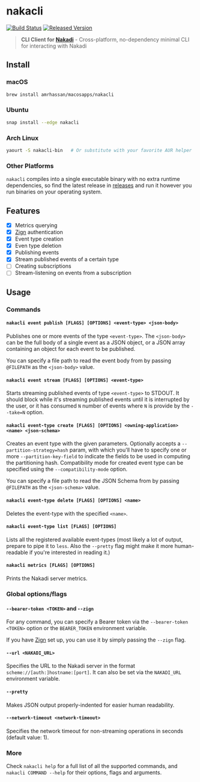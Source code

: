 # nakacli #
[![Build Status](https://travis-ci.org/amrhassan/nakacli.svg?branch=master)](https://travis-ci.org/amrhassan/nakacli)
[![Released Version](https://img.shields.io/crates/v/nakacli.svg)](https://crates.io/crates/nakacli)

> **CLI Client for [Nakadi](https://zalando.github.io/nakadi/)** - Cross-platform, no-dependency minimal CLI for interacting with Nakadi

## Install ##
### macOS ###
```bash
brew install amrhassan/macosapps/nakacli
```
### Ubuntu ###
```bash
snap install --edge nakacli
```
### Arch Linux ###
```bash
yaourt -S nakacli-bin   # Or substitute with your favorite AUR helper
```

### Other Platforms ###
`nakacli` compiles into a single executable binary with no extra runtime dependencies, so find the latest release in [releases](https://github.com/amrhassan/nakacli/releases) and run it however you run binaries on your operating system.

## Features ##
- [x] Metrics querying
- [x] [Zign](https://github.com/zalando-stups/zign) authentication
- [x] Event type creation
- [x] Even type deletion
- [x] Publishing events
- [x] Stream published events of a certain type
- [ ] Creating subscriptions
- [ ] Stream-listening on events from a subscription

## Usage ##
### Commands ###
#### `nakacli event publish [FLAGS] [OPTIONS] <event-type> <json-body>` ####
Publishes one or more events of the type `<event-type>`. The `<json-body>` can be the full body of a single event as a JSON object, or a JSON array containing an object for each event to be published.

You can specify a file path to read the event body from by passing `@FILEPATH` as the `<json-body>` value.

#### `nakacli event stream [FLAGS] [OPTIONS] <event-type>` ####
Starts streaming published events of type `<event-type>` to STDOUT. It should block while it's streaming published events until it is interrupted by the user, or it has consumed `N` number of events where `N` is provide by the `--take=N` option.

#### `nakacli event-type create [FLAGS] [OPTIONS] <owning-application> <name> <json-schema>` ####
Creates an event type with the given parameters. Optionally accepts a `--partition-strategy=hash` param, with which you'll have to specify one or more `--partition-key-field` to indicate the fields to be used in computing the partitioning hash. Compatibility mode for created event type can be specified using the `--compatibility-mode` option.

You can specify a file path to read the JSON Schema from by passing `@FILEPATH` as the `<json-schema>` value.

#### `nakacli event-type delete [FLAGS] [OPTIONS] <name>` ####
Deletes the event-type with the specified `<name>`.

#### `nakacli event-type list [FLAGS] [OPTIONS]` ####
Lists all the registered available event-types (most likely a lot of output, prepare to pipe it to `less`. Also the `--pretty` flag might make it more human-readable if you're interested in reading it.)

#### `nakacli metrics [FLAGS] [OPTIONS]` ####
Prints the Nakadi server metrics.

### Global options/flags ###
#### `--bearer-token <TOKEN>` and `--zign` ####
For any command, you can specify a Bearer token via the `--bearer-token <TOKEN>` option or the `BEARER_TOKEN` environment variable.

If you have [Zign](https://github.com/zalando-stups/zign) set up, you can use it by simply passing the `--zign` flag.

#### `--url <NAKADI_URL>` ####
Specifies the URL to the Nakadi server in the format `scheme://[auth:]hostname:[port]`. It can also be set via the `NAKADI_URL` environment variable.

#### `--pretty` ####
Makes JSON output properly-indented for easier human readability.

#### `--network-timeout <network-timeout>` ####
Specifies the network timeout for non-streaming operations in seconds (default value: 1).

### More ###
Check `nakacli help` for a full list of all the supported commands, and `nakacli COMMAND --help` for their options, flags and arguments.
